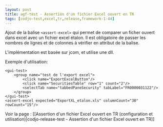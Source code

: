 ```yaml
---
layout: post
title: agf-test - Assertion d'un fichier Excel ouvert en TR
tags: [codjo-test,excel,tr,release,framework-1-44]
---
```

Ajout de la balise ```<assert-excel>``` qui permet de comparer un ficher ouvert dans excel avec un fichier excel étalon.
Il est obligatoire de passer les nombres de lignes et de colonnes à vérifier en attribut de la balise.

L'implémentation est basée sur jcom, et utilise une dll.

Exemple d'utilisation:
```
<gui-test>
    <group name="test de l'export excel">
        <click name="ExportExcelButton"/>
        <click name="SecuritiesTable" row="1" count="2"/>
        <selectTab name="tabbedPaneSecurity" tabLabel="FR0000031122"/>
    </group>
</gui-test>
<assert-excel expected="ExportXL_etalon.xls" columnCount="30" rowCount="15"/>
```
Voir la page : [[Assertion d'un fichier Excel ouvert en TR (configuration et utilisation)|codjo-release-test - Assertion d'un fichier Excel ouvert en TR]]